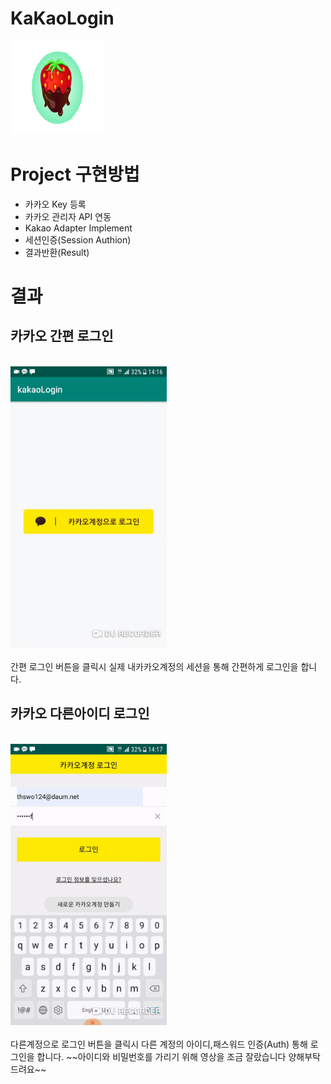 # KaKaoLogin
<img src="./image/strawberry.png" width="150" height="150"></img>

# Project 구현방법

* 카카오 Key 등록
* 카카오 관리자 API 연동
* Kakao Adapter Implement
* 세션인증(Session Authion)
* 결과반환(Result)

# 결과
## **카카오 간편 로그인**
<br>
<img src="./image/kakaoSimple.gif" width="250" height="450"></img>  
<br>
<br>
간편 로그인 버튼을 클릭시
실제 내카카오계정의 세션을 통해 간편하게 로그인을 합니다.


## **카카오 다른아이디 로그인**
<br>
<img src="./image/kakaoSpec2.gif" width="250" height="450"></img>  
<br>
<br>
다른계정으로 로그인 버튼을 클릭시
다른 계정의 아이디,패스워드 인증(Auth) 통해 로그인을 합니다.
~~아이디와 비밀번호를 가리기 위해 영상을 조금 잘랐습니다 양해부탁드려요~~  
